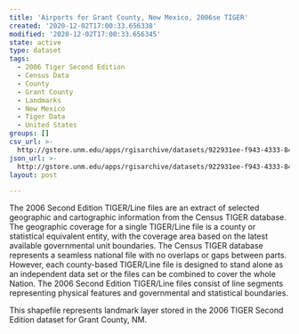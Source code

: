 ```yaml
---
title: 'Airports for Grant County, New Mexico, 2006se TIGER'
created: '2020-12-02T17:00:33.656338'
modified: '2020-12-02T17:00:33.656345'
state: active
type: dataset
tags:
  - 2006 Tiger Second Edition
  - Census Data
  - County
  - Grant County
  - Landmarks
  - New Mexico
  - Tiger Data
  - United States
groups: []
csv_url: >-
  http://gstore.unm.edu/apps/rgisarchive/datasets/922931ee-f943-4333-84b2-84aa20762a82/tgr2006se_gran_lkd.derived.csv
json_url: >-
  http://gstore.unm.edu/apps/rgisarchive/datasets/922931ee-f943-4333-84b2-84aa20762a82/tgr2006se_gran_lkd.derived.json
layout: post

---
```

The 2006 Second Edition TIGER/Line files are an extract of selected geographic and cartographic information from the Census TIGER database.  The geographic coverage for a single TIGER/Line file is a county or statistical equivalent entity, with the coverage area based on the latest available governmental unit boundaries. The Census TIGER database represents a seamless national file with no overlaps or gaps between parts.  However, each county-based TIGER/Line file is designed to stand alone as an independent data set or the files can be combined to cover the whole Nation.  The 2006 Second Edition  TIGER/Line files consist of line segments representing physical features and governmental and statistical boundaries.  

This shapefile represents landmark layer stored in the 2006 TIGER Second Edition dataset for Grant County, NM.
